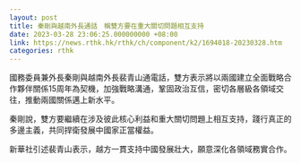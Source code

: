 ```yaml
---
layout: post
title: 秦剛與越南外長通話　稱雙方要在重大關切問題相互支持
date: 2023-03-28 23:06:25.000000000 +08:00
link: https://news.rthk.hk/rthk/ch/component/k2/1694018-20230328.htm
categories: rthk
---
```


國務委員兼外長秦剛與越南外長裴青山通電話，雙方表示將以兩國建立全面戰略合作夥伴關係15周年為契機，加強戰略溝通，鞏固政治互信，密切各層級各領域交往，推動兩國關係邁上新水平。

秦剛說，雙方要繼續在涉及彼此核心利益和重大關切問題上相互支持，踐行真正的多邊主義，共同捍衛發展中國家正當權益。

新華社引述裴青山表示，越方一貫支持中國發展壯大，願意深化各領域務實合作。
